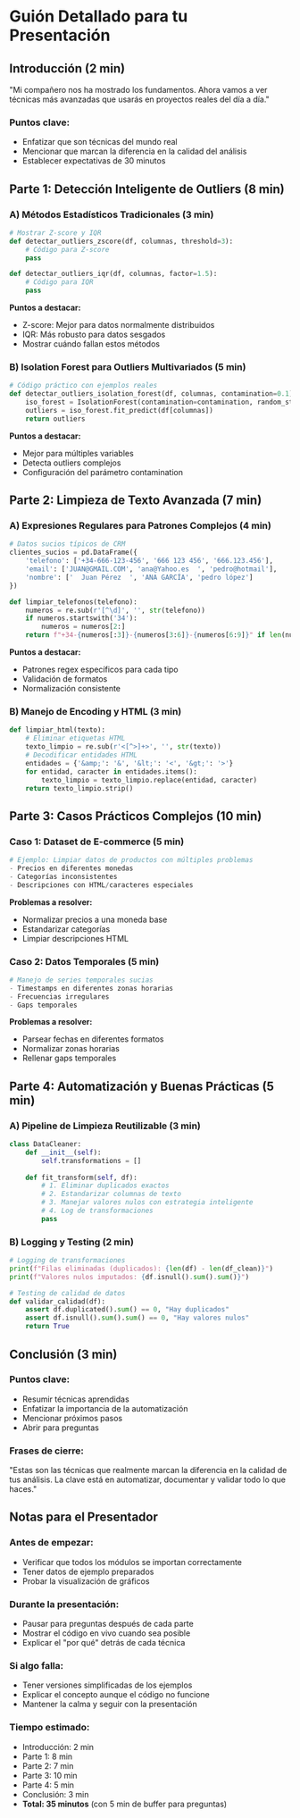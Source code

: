 # Guión Detallado para tu Presentación

## Introducción (2 min)
"Mi compañero nos ha mostrado los fundamentos. Ahora vamos a ver técnicas más avanzadas que usarás en proyectos reales del día a día."

### Puntos clave:
- Enfatizar que son técnicas del mundo real
- Mencionar que marcan la diferencia en la calidad del análisis
- Establecer expectativas de 30 minutos

## Parte 1: Detección Inteligente de Outliers (8 min)

### A) Métodos Estadísticos Tradicionales (3 min)
```python
# Mostrar Z-score y IQR
def detectar_outliers_zscore(df, columnas, threshold=3):
    # Código para Z-score
    pass

def detectar_outliers_iqr(df, columnas, factor=1.5):
    # Código para IQR
    pass
```

**Puntos a destacar:**
- Z-score: Mejor para datos normalmente distribuidos
- IQR: Más robusto para datos sesgados
- Mostrar cuándo fallan estos métodos

### B) Isolation Forest para Outliers Multivariados (5 min)
```python
# Código práctico con ejemplos reales
def detectar_outliers_isolation_forest(df, columnas, contamination=0.1):
    iso_forest = IsolationForest(contamination=contamination, random_state=42)
    outliers = iso_forest.fit_predict(df[columnas])
    return outliers
```

**Puntos a destacar:**
- Mejor para múltiples variables
- Detecta outliers complejos
- Configuración del parámetro contamination

## Parte 2: Limpieza de Texto Avanzada (7 min)

### A) Expresiones Regulares para Patrones Complejos (4 min)
```python
# Datos sucios típicos de CRM
clientes_sucios = pd.DataFrame({
    'telefono': ['+34-666-123-456', '666 123 456', '666.123.456'],
    'email': ['JUAN@GMAIL.COM', 'ana@Yahoo.es  ', 'pedro@hotmail'],
    'nombre': ['  Juan Pérez  ', 'ANA GARCÍA', 'pedro lópez']
})

def limpiar_telefonos(telefono):
    numeros = re.sub(r'[^\d]', '', str(telefono))
    if numeros.startswith('34'):
        numeros = numeros[2:]
    return f"+34-{numeros[:3]}-{numeros[3:6]}-{numeros[6:9]}" if len(numeros) == 9 else None
```

**Puntos a destacar:**
- Patrones regex específicos para cada tipo
- Validación de formatos
- Normalización consistente

### B) Manejo de Encoding y HTML (3 min)
```python
def limpiar_html(texto):
    # Eliminar etiquetas HTML
    texto_limpio = re.sub(r'<[^>]+>', '', str(texto))
    # Decodificar entidades HTML
    entidades = {'&amp;': '&', '&lt;': '<', '&gt;': '>'}
    for entidad, caracter in entidades.items():
        texto_limpio = texto_limpio.replace(entidad, caracter)
    return texto_limpio.strip()
```

## Parte 3: Casos Prácticos Complejos (10 min)

### Caso 1: Dataset de E-commerce (5 min)
```python
# Ejemplo: Limpiar datos de productos con múltiples problemas
- Precios en diferentes monedas
- Categorías inconsistentes  
- Descripciones con HTML/caracteres especiales
```

**Problemas a resolver:**
- Normalizar precios a una moneda base
- Estandarizar categorías
- Limpiar descripciones HTML

### Caso 2: Datos Temporales (5 min)
```python
# Manejo de series temporales sucias
- Timestamps en diferentes zonas horarias
- Frecuencias irregulares
- Gaps temporales
```

**Problemas a resolver:**
- Parsear fechas en diferentes formatos
- Normalizar zonas horarias
- Rellenar gaps temporales

## Parte 4: Automatización y Buenas Prácticas (5 min)

### A) Pipeline de Limpieza Reutilizable (3 min)
```python
class DataCleaner:
    def __init__(self):
        self.transformations = []
    
    def fit_transform(self, df):
        # 1. Eliminar duplicados exactos
        # 2. Estandarizar columnas de texto
        # 3. Manejar valores nulos con estrategia inteligente
        # 4. Log de transformaciones
        pass
```

### B) Logging y Testing (2 min)
```python
# Logging de transformaciones
print(f"Filas eliminadas (duplicados): {len(df) - len(df_clean)}")
print(f"Valores nulos imputados: {df.isnull().sum().sum()}")

# Testing de calidad de datos
def validar_calidad(df):
    assert df.duplicated().sum() == 0, "Hay duplicados"
    assert df.isnull().sum().sum() == 0, "Hay valores nulos"
    return True
```

## Conclusión (3 min)

### Puntos clave:
- Resumir técnicas aprendidas
- Enfatizar la importancia de la automatización
- Mencionar próximos pasos
- Abrir para preguntas

### Frases de cierre:
"Estas son las técnicas que realmente marcan la diferencia en la calidad de tus análisis. La clave está en automatizar, documentar y validar todo lo que haces."

## Notas para el Presentador

### Antes de empezar:
- Verificar que todos los módulos se importan correctamente
- Tener datos de ejemplo preparados
- Probar la visualización de gráficos

### Durante la presentación:
- Pausar para preguntas después de cada parte
- Mostrar el código en vivo cuando sea posible
- Explicar el "por qué" detrás de cada técnica

### Si algo falla:
- Tener versiones simplificadas de los ejemplos
- Explicar el concepto aunque el código no funcione
- Mantener la calma y seguir con la presentación

### Tiempo estimado:
- Introducción: 2 min
- Parte 1: 8 min
- Parte 2: 7 min
- Parte 3: 10 min
- Parte 4: 5 min
- Conclusión: 3 min
- **Total: 35 minutos** (con 5 min de buffer para preguntas)
